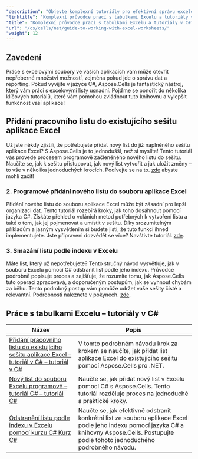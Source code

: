 ```yaml
---
"description": "Objevte komplexní tutoriály pro efektivní správu excelových listů s Aspose.Cells pro .NET, přizpůsobené pro vývojáře v C#."
"linktitle": "Komplexní průvodce prací s tabulkami Excelu a tutoriály v C#"
"title": "Komplexní průvodce prací s tabulkami Excelu a tutoriály v C#"
"url": "/cs/cells/net/guide-to-working-with-excel-worksheets/"
"weight": 12
---
```


## Zavedení

Práce s excelovými soubory ve vašich aplikacích vám může otevřít nepřeberné množství možností, zejména pokud jde o správu dat a reporting. Pokud vyvíjíte v jazyce C#, Aspose.Cells je fantastický nástroj, který vám práci s excelovými listy usnadní. Pojďme se ponořit do několika klíčových tutoriálů, které vám pomohou zvládnout tuto knihovnu a vylepšit funkčnost vaší aplikace!

## Přidání pracovního listu do existujícího sešitu aplikace Excel  
Už jste někdy zjistili, že potřebujete přidat nový list do již naplněného sešitu aplikace Excel? S Aspose.Cells je to jednodušší, než si myslíte! Tento tutoriál vás provede procesem programově začleněného nového listu do sešitu. Naučíte se, jak k sešitu přistupovat, jak nový list vytvořit a jak uložit změny – to vše v několika jednoduchých krocích. Podívejte se na to. [zde](./adding-worksheet-to-existing-excel-workbook-csharp-tutorial/) abyste mohli začít!

### 2. Programové přidání nového listu do souboru aplikace Excel  
Přidání nového listu do souboru aplikace Excel může být zásadní pro lepší organizaci dat. Tento tutoriál rozebírá kroky, jak toho dosáhnout pomocí jazyka C#. Získáte přehled o voláních metod potřebných k vytvoření listu a také o tom, jak jej pojmenovat a umístit v sešitu. Díky srozumitelným příkladům a jasným vysvětlením si budete jisti, že tuto funkci ihned implementujete. Jste připraveni dozvědět se více? Navštivte tutoriál. [zde](./add-new-sheet-to-excel-file-csharp-tutorial/).

### 3. Smazání listu podle indexu v Excelu  
Máte list, který už nepotřebujete? Tento stručný návod vysvětluje, jak v souboru Excelu pomocí C# odstranit list podle jeho indexu. Průvodce podrobně popisuje proces a zajišťuje, že rozumíte tomu, jak Aspose.Cells tuto operaci zpracovává, a doporučeným postupům, jak se vyhnout chybám za běhu. Tento podrobný postup vám pomůže udržet vaše sešity čisté a relevantní. Podrobnosti naleznete v pokynech. [zde](./delete-worksheet-by-index-excel-csharp-tutorial/).

## Práce s tabulkami Excelu – tutoriály v C#
| Název | Popis |
| --- | --- | 
| [Přidání pracovního listu do existujícího sešitu aplikace Excel – tutoriál v C# – tutoriál v C#](./adding-worksheet-to-existing-excel-workbook-csharp-tutorial/) | V tomto podrobném návodu krok za krokem se naučíte, jak přidat list aplikace Excel do existujícího sešitu pomocí Aspose.Cells pro .NET. |  
| [Nový list do souboru Excelu programově – tutoriál C# – tutoriál C#](./add-new-sheet-to-excel-file-csharp-tutorial/) | Naučte se, jak přidat nový list v Excelu pomocí C# s Aspose.Cells. Tento tutoriál rozděluje proces na jednoduché a praktické kroky. |  
| [Odstranění listu podle indexu v Excelu pomocí kurzu C# Kurz C#](./delete-worksheet-by-index-excel-csharp-tutorial/) | Naučte se, jak efektivně odstranit konkrétní list ze souboru aplikace Excel podle jeho indexu pomocí jazyka C# a knihovny Aspose.Cells. Postupujte podle tohoto jednoduchého podrobného návodu. |